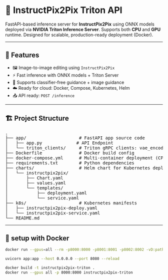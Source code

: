 # 🧠 InstructPix2Pix Triton API

FastAPI-based inference server for **InstructPix2Pix** using ONNX models deployed via **NVIDIA Triton Inference Server**. Supports both **CPU** and **GPU** runtime. Designed for scalable, production-ready deployment (Docker).

---

## 🚀 Features

- 🖼️ Image-to-image editing using `InstructPix2Pix`
- ⚡ Fast inference with ONNX models + Triton Server
- 🔁 Supports classifier-free guidance + image guidance
- ☁️ Ready for cloud: Docker, Compose, Kubernetes, Helm
- 📤 API ready: `POST /inference`

---

## 🏗️ Project Structure
<pre>
.
├── app/                    # FastAPI app source code
│   ├── app.py             # API Endpoint
│   └── triton_clients/     # Triton gRPC clients: vae_encoder, unet, vae_decoder
├── Dockerfile              # Docker build config
├── docker-compose.yml      # Multi-container deployment (CPU/GPU)
├── requirements.txt        # Python dependencies
├── charts/                 # Helm chart for Kubernetes deployment
│   └── instructpix2pix/
│       ├── Chart.yaml
│       ├── values.yaml
│       └── templates/
│           ├── deployment.yaml
│           └── service.yaml
├── k8s/                    # Kubernetes manifests
│   ├── instructpix2pix-deploy.yaml
│   └── instructpix2pix-service.yaml
└── README.md              
</pre>

---

## 🐳 setup with Docker

```bash
docker run --gpus=all --rm -p8000:8000 -p8001:8001 -p8002:8002 -vD:path\model:/models nvcr.io/nvidia/tritonserver:23.10-py3 tritonserver --model-repository=/models

uvicorn app:app --host 0.0.0.0 --port 8080 --reload

docker build -t instructpix2pix-triton .
docker run --gpus all -p 8000:8000 instructpix2pix-triton
